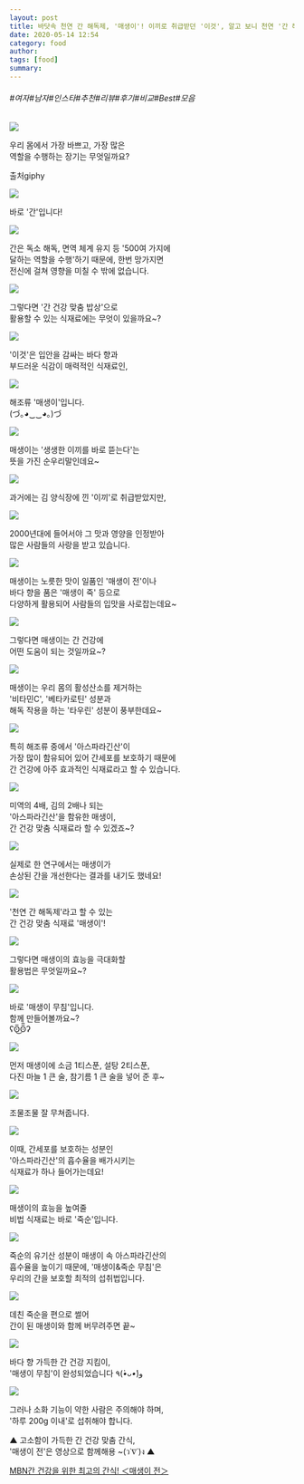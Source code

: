 ```yaml
---
layout: post
title: 바닷속 천연 간 해독제, '매생이'! 이끼로 취급받던 '이것', 알고 보니 천연 '간 해독제'였다!?
date: 2020-05-14 12:54
category: food
author: 
tags: [food]
summary: 
---
```


###### #여자#남자#인스타#추천#리뷰#후기#비교#Best#모음

  
![](https://t1.daumcdn.net/liveboard/mboon/e868a22a55cf402bbabde3c5225a6c93.gif)

우리 몸에서 가장 바쁘고, 가장 많은  
역할을 수행하는 장기는 무엇일까요?  

출처giphy

![](https://img1.daumcdn.net/thumb/R720x0/?fname=https%3A%2F%2Ft1.daumcdn.net%2Fliveboard%2Fmboon%2F7d750955dff0456fa319e47a2753c860.png)

바로 '간'입니다!  

![](https://img1.daumcdn.net/thumb/R720x0/?fname=https%3A%2F%2Ft1.daumcdn.net%2Fliveboard%2Fmboon%2F50f1aa1c9b104d53b2aa70ab5bef03b1.JPG)

간은 독소 해독, 면역 체계 유지 등 '500여 가지에  
달하는 역할을 수행'하기 때문에, 한번 망가지면  
전신에 걸쳐 영향을 미칠 수 밖에 없습니다.  

![](https://img1.daumcdn.net/thumb/R720x0/?fname=https%3A%2F%2Ft1.daumcdn.net%2Fliveboard%2Fmboon%2F456931179fb94711850058d10f76c0e2.png)

그렇다면 '간 건강 맞춤 밥상'으로  
활용할 수 있는 식재료에는 무엇이 있을까요~?  

![](https://img1.daumcdn.net/thumb/R720x0/?fname=https%3A%2F%2Ft1.daumcdn.net%2Fliveboard%2Fmboon%2Faad63418c8904dc1beeef8cea93e071e.png)

'이것'은 입안을 감싸는 바다 향과  
부드러운 식감이 매력적인 식재료인,  

![](https://img1.daumcdn.net/thumb/R720x0/?fname=https%3A%2F%2Ft1.daumcdn.net%2Fliveboard%2Fmboon%2Fb908d0be0b56496abe5a17993ce83439.png)

해조류 '매생이'입니다.  
(づ｡◕‿‿◕｡)づ  

![](https://img1.daumcdn.net/thumb/R720x0/?fname=https%3A%2F%2Ft1.daumcdn.net%2Fliveboard%2Fmboon%2Fa884e0cb9eec4e07bc436c7603e392fe.png)

매생이는 '생생한 이끼를 바로 뜯는다'는  
뜻을 가진 순우리말인데요~  

![](https://img1.daumcdn.net/thumb/R720x0/?fname=https%3A%2F%2Ft1.daumcdn.net%2Fliveboard%2Fmboon%2Fd4a3825d55534f0da5be726626ad2329.png)

과거에는 김 양식장에 낀 '이끼'로 취급받았지만,  

![](https://img1.daumcdn.net/thumb/R720x0/?fname=https%3A%2F%2Ft1.daumcdn.net%2Fliveboard%2Fmboon%2Ff2ef4128d0d3419e8a10ed9a0b357c5b.png)

2000년대에 들어서야 그 맛과 영양을 인정받아  
많은 사람들의 사랑을 받고 있습니다.  

![](https://img1.daumcdn.net/thumb/R720x0/?fname=https%3A%2F%2Ft1.daumcdn.net%2Fliveboard%2Fmboon%2F5651dbba95d546f181c76f52854bf00d.png)

매생이는 노릇한 맛이 일품인 '매생이 전'이나  
바다 향을 품은 '매생이 죽' 등으로  
다양하게 활용되어 사람들의 입맛을 사로잡는데요~  

![](https://img1.daumcdn.net/thumb/R720x0/?fname=https%3A%2F%2Ft1.daumcdn.net%2Fliveboard%2Fmboon%2Fbd1edec8a8454d03af6cb8f61dfb44de.png)

그렇다면 매생이는 간 건강에  
어떤 도움이 되는 것일까요~?  

![](https://img1.daumcdn.net/thumb/R720x0/?fname=https%3A%2F%2Ft1.daumcdn.net%2Fliveboard%2Fmboon%2F7934a54e54e84cb1b8450f1ecac7a434.png)

매생이는 우리 몸의 활성산소를 제거하는  
'비타민C', '베타카로틴' 성분과  
해독 작용을 하는 '타우린' 성분이 풍부한데요~  

![](https://img1.daumcdn.net/thumb/R720x0/?fname=https%3A%2F%2Ft1.daumcdn.net%2Fliveboard%2Fmboon%2Fa6c2bf5dd0364b8eba49ced820ce3526.JPG)

특히 해조류 중에서 '아스파라긴산'이  
가장 많이 함유되어 있어 간세포를 보호하기 때문에  
간 건강에 아주 효과적인 식재료라고 할 수 있습니다.  

![](https://img1.daumcdn.net/thumb/R720x0/?fname=https%3A%2F%2Ft1.daumcdn.net%2Fliveboard%2Fmboon%2F794c3c6e0c4a473a81ba426ade7ab19d.png)

미역의 4배, 김의 2배나 되는  
'아스파라긴산'을 함유한 매생이,  
간 건강 맞춤 식재료라 할 수 있겠죠~?  

![](https://img1.daumcdn.net/thumb/R720x0/?fname=https%3A%2F%2Ft1.daumcdn.net%2Fliveboard%2Fmboon%2F09f9097d64934e9bb6c0e7fc3f07dad2.png)

실제로 한 연구에서는 매생이가  
손상된 간을 개선한다는 결과를 내기도 했네요!  

![](https://img1.daumcdn.net/thumb/R720x0/?fname=https%3A%2F%2Ft1.daumcdn.net%2Fliveboard%2Fmboon%2Feba7d6af83134111ab56797b2ab726b8.png)

'천연 간 해독제'라고 할 수 있는  
간 건강 맞춤 식재료 '매생이'!  

![](https://img1.daumcdn.net/thumb/R720x0/?fname=https%3A%2F%2Ft1.daumcdn.net%2Fliveboard%2Fmboon%2F55274b31f2624133b34ea26ae7d774dd.png)

그렇다면 매생이의 효능을 극대화할  
활용법은 무엇일까요~?  

![](https://img1.daumcdn.net/thumb/R720x0/?fname=https%3A%2F%2Ft1.daumcdn.net%2Fliveboard%2Fmboon%2F3bd25fe3bb2348e4917ec55b5163ba70.png)

바로 '매생이 무침'입니다.  
함께 만들어볼까요~?  
ʕʘ̅͜ʘ̅̅ʔ  

![](https://img1.daumcdn.net/thumb/R720x0/?fname=https%3A%2F%2Ft1.daumcdn.net%2Fliveboard%2Fmboon%2Fa6d0dfe319114a4584b009c562121f3e.png)

먼저 매생이에 소금 1티스푼, 설탕 2티스푼,  
다진 마늘 1 큰 술, 참기름 1 큰 술을 넣어 준 후~  

![](https://t1.daumcdn.net/liveboard/mboon/3c425043a00f41eb9dc47373ff454e00.gif)

조물조물 잘 무쳐줍니다.  

![](https://img1.daumcdn.net/thumb/R720x0/?fname=https%3A%2F%2Ft1.daumcdn.net%2Fliveboard%2Fmboon%2Ff54a9665dd85463ab85aaf276e440c53.png)

이때, 간세포를 보호하는 성분인  
'아스파라긴산'의 흡수율을 배가시키는  
식재료가 하나 들어가는데요!  

![](https://img1.daumcdn.net/thumb/R720x0/?fname=https%3A%2F%2Ft1.daumcdn.net%2Fliveboard%2Fmboon%2F22a4ec3b10554e2baa42bab7bf7fdc26.png)

매생이의 효능을 높여줄  
비법 식재료는 바로 '죽순'입니다.  

![](https://img1.daumcdn.net/thumb/R720x0/?fname=https%3A%2F%2Ft1.daumcdn.net%2Fliveboard%2Fmboon%2F27cdbcd8f24941cbb01cfaccb738b7e0.JPG)

죽순의 유기산 성분이 매생이 속 아스파라긴산의  
흡수율을 높이기 때문에, '매생이&죽순 무침'은  
우리의 간을 보호할 최적의 섭취법입니다.  

![](https://img1.daumcdn.net/thumb/R720x0/?fname=https%3A%2F%2Ft1.daumcdn.net%2Fliveboard%2Fmboon%2F2babae6d5ca549c1803cf3a7b576c97a.png)

데친 죽순을 편으로 썰어  
간이 된 매생이와 함께 버무려주면 끝~  

![](https://img1.daumcdn.net/thumb/R720x0/?fname=https%3A%2F%2Ft1.daumcdn.net%2Fliveboard%2Fmboon%2F2b0044016f8d40cb80467c4132b207c1.png)

바다 향 가득한 간 건강 지킴이,  
'매생이 무침'이 완성되었습니다 ٩(*•̀ᴗ•́*)و  

![](https://img1.daumcdn.net/thumb/R720x0/?fname=https%3A%2F%2Ft1.daumcdn.net%2Fliveboard%2Fmboon%2F7c3450a85105405faaeccd06f28ea7c9.png)

그러나 소화 기능이 약한 사람은 주의해야 하며,  
'하루 200g 이내'로 섭취해야 합니다.  

▲ 고소함이 가득한 간 건강 맞춤 간식,  
'매생이 전'은 영상으로 함께해용 ~(ว˙∇˙)ง ▲  

[MBN간 건강을 위한 최고의 간식! ＜매생이 전＞](http://tv.kakao.com/v/sa00cMBKrMjvCdrOKmBqbqb)